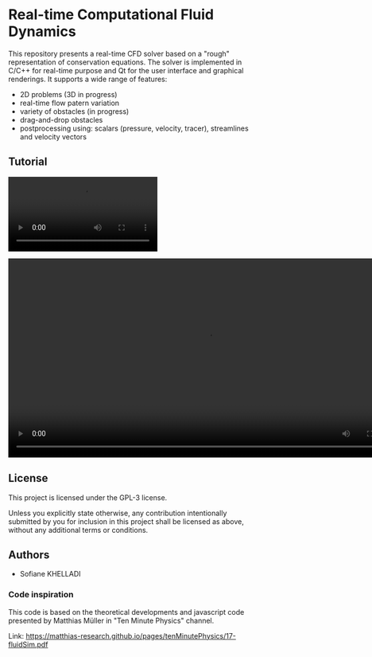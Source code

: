 # Real-time Computational Fluid Dynamics

This repository presents a real-time CFD solver based on a "rough" representation of conservation equations. The solver is implemented in C/C++ for real-time purpose and Qt for the user interface and graphical renderings. It supports a wide range of features:
- 2D problems (3D in progress)
- real-time flow patern variation
- variety of obstacles (in progress)
- drag-and-drop obstacles
- postprocessing using: scalars (pressure, velocity, tracer), streamlines and velocity vectors

## Tutorial

![](doc/turorial_v0.01beta.mkv)

<video width="800" height="400" controls>
  <source src="doc/turorial_v0.01beta.mkv" type="video/mp4">
</video>

## License
This project is licensed under the GPL-3 license.

Unless you explicitly state otherwise, any contribution intentionally submitted by you for inclusion in this project shall be licensed as above, without any additional terms or conditions.

## Authors
- Sofiane KHELLADI


### Code inspiration
This code is based on the theoretical developments and javascript code presented by Matthias Müller in "Ten Minute Physics" channel.

Link: https://matthias-research.github.io/pages/tenMinutePhysics/17-fluidSim.pdf
